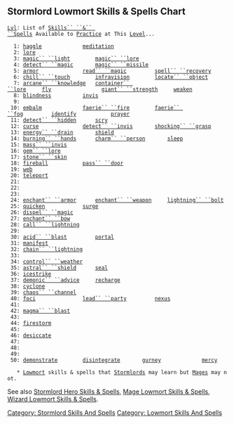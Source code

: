 ## Stormlord Lowmort Skills & Spells Chart

[`Lvl`](Level "wikilink")`: List of `[`Skills`` ``&`` ``Spells`](:Category:_Skills_And_Spells "wikilink")` Available to `[`Practice`](Practice "wikilink")` at This `[`Level`](Level "wikilink")`...`  
`     `  
`  1: `[`haggle`](Haggle "wikilink")`             `[`meditation`](Meditation "wikilink")  
`  2: `[`lore`](Lore "wikilink")  
`  3: `[`magic`` ``light`](Magic_Light "wikilink")`        `[`magic`` ``lore`](Magic_Lore "wikilink")  
`  4: `[`detect`` ``magic`](Detect_Magic "wikilink")`       `[`magic`` ``missile`](Magic_Missile "wikilink")  
`  5: `[`armor`](Armor_(spell) "wikilink")`              `[`read`` ``magic`](Read_Magic "wikilink")`         `[`spell`` ``recovery`](Spell_Recovery "wikilink")`    `  
`  6: `[`chill`` ``touch`](Chill_Touch "wikilink")`        `[`infravision`](Infravision "wikilink")`        `[`locate`` ``object`](Locate_Object "wikilink")  
`  7: `[`arcane`` ``knowledge`](Arcane_Knowledge "wikilink")`   `[`container`` ``lore`](Container_Lore "wikilink")`     `[`fly`](Fly "wikilink")`                `[`giant`` ``strength`](Giant_Strength "wikilink")`     `[`weaken`](Weaken "wikilink")  
`  8: `[`blindness`](Blindness "wikilink")`          `[`invis`](Invis "wikilink")  
`  9: `  
` 10: `[`embalm`](Embalm "wikilink")`             `[`faerie`` ``fire`](Faerie_Fire "wikilink")`        `[`faerie`` ``fog`](Faerie_Fog "wikilink")`         `[`identify`](Identify_(spell) "wikilink")`           `[`prayer`](Prayer "wikilink")  
` 11: `[`detect`` ``hidden`](Detect_Hidden "wikilink")`      `[`scry`](Scry "wikilink")  
` 12: `[`curse`](Curse "wikilink")`              `[`detect`` ``invis`](Detect_Invis "wikilink")`       `[`shocking`` ``grasp`](Shocking_Grasp "wikilink")  
` 13: `[`energy`` ``drain`](Energy_Drain "wikilink")`       `[`shield`](Shield "wikilink")  
` 14: `[`burning`` ``hands`](Burning_Hands "wikilink")`      `[`charm`` ``person`](Charm_Person "wikilink")`       `[`sleep`](Sleep_(spell) "wikilink")  
` 15: `[`mass`` ``invis`](Mass_Invis "wikilink")  
` 16: `[`gem`` ``lore`](Gem_Lore "wikilink")  
` 17: `[`stone`` ``skin`](Stone_Skin "wikilink")  
` 18: `[`fireball`](Fireball "wikilink")`           `[`pass`` ``door`](Pass_Door "wikilink")  
` 19: `[`web`](Web "wikilink")  
` 20: `[`teleport`](Teleport "wikilink")  
` 21: `  
` 22: `  
` 23: `  
` 24: `[`enchant`` ``armor`](Enchant_Armor "wikilink")`      `[`enchant`` ``weapon`](Enchant_Weapon "wikilink")`     `[`lightning`` ``bolt`](Lightning_Bolt "wikilink")  
` 25: `[`quicken`](Quicken "wikilink")`            `[`surge`](Surge "wikilink")  
` 26: `[`dispel`` ``magic`](Dispel_Magic "wikilink")  
` 27: `[`enchant`` ``bow`](Enchant_Bow "wikilink")  
` 28: `[`call`` ``lightning`](Call_Lightning "wikilink")  
` 29: `  
` 30: `[`acid`` ``blast`](Acid_Blast "wikilink")`         `[`portal`](Portal "wikilink")  
` 31: `[`manifest`](Manifest "wikilink")  
` 32: `[`chain`` ``lightning`](Chain_Lightning "wikilink")  
` 33: `  
` 34: `[`control`` ``weather`](Control_Weather "wikilink")  
` 35: `[`astral`` ``shield`](Astral_Shield "wikilink")`      `[`seal`](Seal "wikilink")  
` 36: `[`icestrike`](Icestrike "wikilink")  
` 37: `[`demonic`` ``advice`](Demonic_Advice "wikilink")`     `[`recharge`](Recharge "wikilink")  
` 38: `[`cyclone`](Cyclone "wikilink")  
` 39: `[`chaos`` ``channel`](Chaos_Channel "wikilink")  
` 40: `[`foci`](Foci "wikilink")`               `[`lead`` ``party`](Lead_Party "wikilink")`         `[`nexus`](Nexus "wikilink")  
` 41: `  
` 42: `[`magma`` ``blast`](Magma_Blast "wikilink")  
` 43: `  
` 44: `[`firestorm`](Firestorm "wikilink")  
` 45: `  
` 46: `[`desiccate`](Desiccate "wikilink")  
` 47: `  
` 48: `  
` 49: `  
` 50: `[`demonstrate`](Demonstrate "wikilink")`        `[`disintegrate`](Disintegrate "wikilink")`       `[`gurney`](Gurney "wikilink")`             `[`mercy`](Mercy "wikilink")  
`     `  
`   * `[`Lowmort`](:Category:_Lowmort "wikilink")` skills & spells that `[`Stormlords`](:Category:_Stormlords "wikilink")` may learn but `[`Mages`](:Category:_Mages "wikilink")` may not.`

See also [Stormlord Hero Skills &
Spells](:Category:_Stormlord_Hero_Skills_And_Spells "wikilink"), [Mage
Lowmort Skills &
Spells](:Category:_Mage_Lowmort_Skills_And_Spells "wikilink"), [Wizard
Lowmort Skills &
Spells](:Category:_Wizard_Lowmort_Skills_And_Spells "wikilink").

[Category: Stormlord Skills And
Spells](Category:_Stormlord_Skills_And_Spells "wikilink") [Category:
Lowmort Skills And
Spells](Category:_Lowmort_Skills_And_Spells "wikilink")

